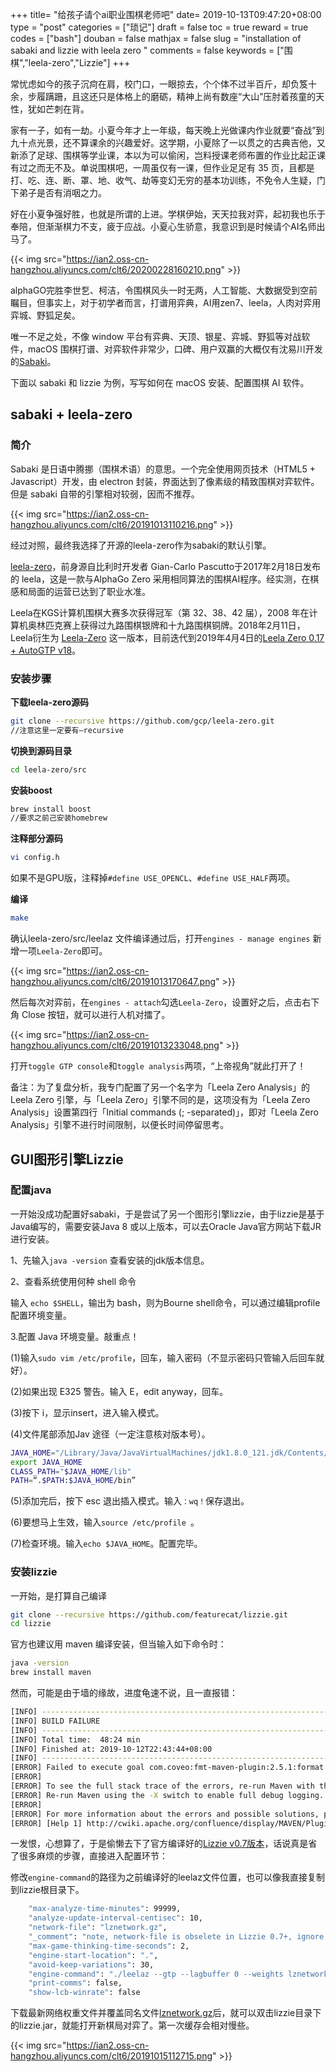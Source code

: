 +++
title= "给孩子请个ai职业围棋老师吧"
date= 2019-10-13T09:47:20+08:00
type = "post"
categories = ["琐记"]
draft = false
toc = true
reward = true
codes = ["bash"]
douban = false
mathjax = false
slug = "installation of sabaki and lizzie with leela zero "
comments = false
keywords = ["围棋","leela-zero","Lizzie"]
+++

常忧虑如今的孩子沉疴在肩，校门口，一眼掠去，个个体不过半百斤，却负笈十余，步履蹒跚，且这还只是体格上的磨砺，精神上尚有数座“大山”压肘着孩童的天性，犹如芒刺在背。

家有一子，如有一劫。小夏今年才上一年级，每天晚上光做课内作业就要“奋战”到九十点光景，还不算课余的兴趣爱好。这学期，小夏除了一以贯之的古典吉他，又新添了足球、围棋等学业课，本以为可以偷闲，岂料授课老师布置的作业比起正课有过之而无不及。单说围棋吧，一周虽仅有一课，但作业足足有 35 页，且都是打、吃、连、断、罩、地、收气、劫等变幻无穷的基本功训练，不免令人生疑，门下弟子是否有消咽之力。

好在小夏争强好胜，也就是所谓的上进。学棋伊始，天天拉我对弈，起初我也乐于奉陪，但渐渐棋力不支，疲于应战。小夏心生骄意，我意识到是时候请个AI名师出马了。

{{< img src="https://ian2.oss-cn-hangzhou.aliyuncs.com/clt6/20200228160210.png" >}}

<!--more-->

alphaGO完胜李世乭、柯洁，令围棋风头一时无两，人工智能、大数据受到空前瞩目，但事实上，对于初学者而言，打谱用弈典，AI用zen7、leela，人肉对弈用弈城、野狐足矣。

唯一不足之处，不像 window 平台有弈典、天顶、银星、弈城、野狐等对战软件，macOS 围棋打谱、对弈软件非常少，口碑、用户双赢的大概仅有沈易川开发的[Sabaki][l1]。

下面以 sabaki 和 lizzie 为例，写写如何在 macOS 安装、配置围棋 AI 软件。

## sabaki + leela-zero

### 简介
Sabaki 是日语中腾挪（围棋术语）的意思。一个完全使用网页技术（HTML5 + Javascript）开发，由 electron 封装，界面达到了像素级的精致围棋对弈软件。但是 sabaki 自带的引擎相对较弱，因而不推荐。

{{< img src="https://ian2.oss-cn-hangzhou.aliyuncs.com/clt6/20191013110216.png" >}}

经过对照，最终我选择了开源的leela-zero作为sabaki的默认引擎。

[leela-zero][l2]，前身源自比利时开发者 Gian-Carlo Pascutto于2017年2月18日发布的 leela，这是一款与AlphaGo Zero 采用相同算法的围棋AI程序。经实测，在棋感和局面的运营已达到了职业水准。

Leela在KGS计算机围棋大赛多次获得冠军（第 32、38、42 届），2008 年在计算机奥林匹克赛上获得过九路围棋银牌和十九路围棋铜牌。2018年2月11日，Leela衍生为 [Leela-Zero][l4] 这一版本，目前迭代到2019年4月4日的[Leela Zero 0.17 + AutoGTP v18][l3]。

### 安装步骤

**下载leela-zero源码**
```bash
git clone --recursive https://github.com/gcp/leela-zero.git
//注意这里一定要有—recursive
```

**切换到源码目录**
```bash
cd leela-zero/src
```
**安装boost**
```bash
brew install boost
//要求之前己安装homebrew
```
**注释部分源码**
```bash
vi config.h
```
如果不是GPU版，注释掉`#define USE_OPENCL`、`#define USE_HALF`两项。

**编译**
```bash
make
```

确认leela-zero/src/leelaz 文件编译通过后，打开`engines - manage engines` 新增一项`Leela-Zero`即可。

{{< img src="https://ian2.oss-cn-hangzhou.aliyuncs.com/clt6/20191013170647.png" >}}

然后每次对弈前，在`engines - attach`勾选`Leela-Zero`，设置好之后，点击右下角 Close 按钮，就可以进行人机对擂了。

{{< img src="https://ian2.oss-cn-hangzhou.aliyuncs.com/clt6/20191013233048.png" >}}

打开`toggle GTP console`和`toggle analysis`两项，“上帝视角”就此打开了！

备注：为了复盘分析，我专门配置了另一个名字为「Leela Zero Analysis」的 Leela Zero 引擎，与「Leela Zero」引擎不同的是，这项没有为「Leela Zero Analysis」设置第四行「Initial commands (; -separated)」，即对「Leela Zero Analysis」引擎不进行时间限制，以便长时间停留思考。

## GUI图形引擎Lizzie

### 配置java
一开始没成功配置好sabaki，于是尝试了另一个图形引擎lizzie，由于lizzie是基于Java编写的，需要安装Java 8 或以上版本，可以去Oracle Java官方网站下载JR 进行安装。

1、先输入`java -version` 查看安装的jdk版本信息。


2、查看系统使用何种 shell 命令

输入 `echo $SHELL`，输出为 bash，则为Bourne shell命令，可以通过编辑profile配置环境变量。


3.配置 Java 环境变量。敲重点！

(1)输入`sudo vim /etc/profile`，回车，输入密码（不显示密码只管输入后回车就好）。

(2)如果出现 E325 警告。输入 E，edit anyway，回车。

(3)按下 i，显示insert，进入输入模式。

(4)文件尾部添加Jav 途径（一定注意核对版本号）。

```bash
JAVA_HOME="/Library/Java/JavaVirtualMachines/jdk1.8.0_121.jdk/Contents/Home"
export JAVA_HOME
CLASS_PATH="$JAVA_HOME/lib"
PATH=“.$PATH:$JAVA_HOME/bin”
```
(5)添加完后，按下 esc 退出插入模式。输入`：wq！`保存退出。

(6)要想马上生效，输入`source /etc/profile `。

(7)检查环境。输入`echo $JAVA_HOME`。配置完毕。

### 安装lizzie

一开始，是打算自己编译

``` bash
git clone --recursive https://github.com/featurecat/lizzie.git
cd lizzie
```
官方也建议用 maven 编译安装，但当输入如下命令时：

``` bash
java -version
brew install maven
```
然而，可能是由于墙的缘故，进度龟速不说，且一直报错：
```bash
[INFO] ------------------------------------------------------------------------
[INFO] BUILD FAILURE
[INFO] ------------------------------------------------------------------------
[INFO] Total time:  48:24 min
[INFO] Finished at: 2019-10-12T22:43:44+08:00
[INFO] ------------------------------------------------------------------------
[ERROR] Failed to execute goal com.coveo:fmt-maven-plugin:2.5.1:format (default) on project lizzie: Execution default of goal com.coveo:fmt-maven-plugin:2.5.1:format failed: Plugin com.coveo:fmt-maven-plugin:2.5.1 or one of its dependencies could not be resolved: The following artifacts could not be resolved: com.google.guava:guava:jar:22.0, com.google.errorprone:javac-shaded:jar:9+181-r4173-1: Could not transfer artifact com.google.guava:guava:jar:22.0 from/to central (https://repo.maven.apache.org/maven2): GET request of: com/google/guava/guava/22.0/guava-22.0.jar from central failed: Read timed out -> [Help 1]
[ERROR]
[ERROR] To see the full stack trace of the errors, re-run Maven with the -e switch.
[ERROR] Re-run Maven using the -X switch to enable full debug logging.
[ERROR]
[ERROR] For more information about the errors and possible solutions, please read the following articles:
[ERROR] [Help 1] http://cwiki.apache.org/confluence/display/MAVEN/PluginResolutionException
```

一发恨，心想算了，于是偷懒去下了官方编译好的[Lizzie v0.7版本][l4]，话说真是省了很多麻烦的步骤，直接进入配置环节：

修改`engine-command`的路径为之前编译好的leelaz文件位置，也可以像我直接复制到lizzie根目录下。

```bash
    "max-analyze-time-minutes": 99999,
    "analyze-update-interval-centisec": 10,
    "network-file": "lznetwork.gz",
    "_comment": "note, network-file is obselete in Lizzie 0.7+, ignore network-file, kept for compatibility",
    "max-game-thinking-time-seconds": 2,
    "engine-start-location": ".",
    "avoid-keep-variations": 30,
    "engine-command": "./leelaz --gtp --lagbuffer 0 --weights lznetwork.gz",
    "print-comms": false,
    "show-lcb-winrate": false
```
下载最新网络权重文件并覆盖同名文件[lznetwork.gz][l5]后，就可以双击lizzie目录下的lizzie.jar，就能打开新棋局对弈了。第一次缓存会相对慢些。

{{< img src="https://ian2.oss-cn-hangzhou.aliyuncs.com/clt6/20191015112715.png" >}}

[l1]: https://sabaki.yichuanshen.de/
[l2]: https://zero.sjeng.org/
[l3]: https://github.com/leela-zero/leela-zero
[l4]: https://github.com/featurecat/lizzie/releases
[l5]: http://zero.sjeng.org/best-network
